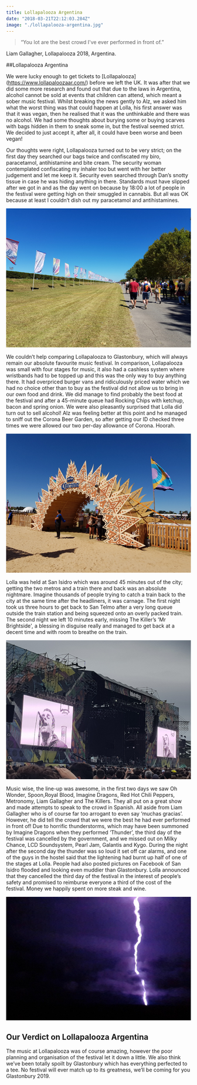 ```yaml
---
title: Lollapalooza Argentina
date: "2018-03-21T22:12:03.284Z"
image: "./lollapalooza-argentina.jpg"
---
```


>“You lot are the best crowd I've ever performed in front of.”

Liam Gallagher, Lollapalooza 2018, Argentina.

##Lollapalooza Argentina

We were lucky enough to get tickets to [Lollapalooza] (https://www.lollapaloozaar.com/) before we left the UK. It was after that we did some more research and found out that due to the laws in Argentina, alcohol cannot be sold at events that children can attend, which meant a sober music festival. Whilst breaking the news gently to Alz, we asked him what the worst thing was that could happen at Lolla, his first answer was that it was vegan, then he realised that it was the unthinkable and there was no alcohol. We had some thoughts about burying some or buying scarves with bags hidden in them to sneak some in, but the festival seemed strict. We decided to just accept it, after all, it could have been worse and been vegan!

Our thoughts were right, Lollapalooza turned out to be very strict; on the first day they searched our bags twice and confiscated my biro, paracetamol, antihistamine and bite cream. The security woman contemplated confiscating my inhaler too but went with her better judgement and let me keep it. Security even searched through Dan’s snotty tissue in case he was hiding anything in there. Standards must have slipped after we got in and as the day went on because by 18:00 a lot of people in the festival were getting high on their smuggled in cannabis. But all was OK because at least I couldn’t dish out my paracetamol and antihistamines.

![Lollapalooza Festival](./lollapalooza-festival.jpg "Lollapalooza Festival")

We couldn’t help comparing Lollapalooza to Glastonbury, which will always remain our absolute favourite music festival. In comparison, Lollapalooza was small with four stages for music, it also had a cashless system where wristbands had to be topped up and this was the only way to buy anything there. It had overpriced burger vans and ridiculously priced water which we had no choice other than to buy as the festival did not allow us to bring in our own food and drink. We did manage to find probably the best food at the festival and after a 45-minute queue had Rocking Chips with ketchup, bacon and spring onion. We were also pleasantly surprised that Lolla did turn out to sell alcohol! Alz was feeling better at this point and he managed to sniff out the Corona Beer Garden, so after getting our ID checked three times we were allowed our two per-day allowance of Corona. Hoorah.

![Corona Beer Garden](./corona-beer-garden.jpg "Corona Beer Garden")

Lolla was held at San Isidro which was around 45 minutes out of the city; getting the two metros and a train there and back was an absolute nightmare. Imagine thousands of people trying to catch a train back to the city at the same time after the headliners, it was carnage. The first night took us three hours to get back to San Telmo after a very long queue outside the train station and being squeezed onto an overly packed train. The second night we left 10 minutes early, missing The Killer’s 'Mr Brightside', a blessing in disguise really and managed to get back at a decent time and with room to breathe on the train.

![Liam Gallagher](./liam-gallagher.jpg "Liam Gallagher")

Music wise, the line-up was awesome, in the first two days we saw Oh Wonder, Spoon,Royal Blood, Imagine Dragons, Red Hot Chili Peppers, Metronomy, Liam Gallagher and The Killers. They all put on a great show and made attempts to speak to the crowd in Spanish. All aside from Liam Gallagher who is of course far too arrogant to even say ‘muchas gracias’. However, he did tell the crowd that we were the best he had ever performed in front of! Due to horrific thunderstorms, which may have been summoned by Imagine Dragons when they performed ‘Thunder’, the third day of the festival was cancelled by the government, and we missed out on Milky Chance, LCD Soundsystem, Pearl Jam, Galantis and Kygo. During the night after the second day the thunder was so loud it set off car alarms, and one of the guys in the hostel said that the lightening had burnt up half of one of the stages at Lolla. People had also posted pictures on Facebook of San Isidro flooded and looking even muddier than Glastonbury. Lolla announced that they cancelled the third day of the festival in the interest of people’s safety and promised to reimburse everyone a third of the cost of the festival. Money we happily spent on more steak and wine.

![Lightening](./lightening.jpg "Lightening")

## Our Verdict on Lollapalooza Argentina
The music at Lollapalooza was of course amazing, however the poor planning and organisation of the festival let it down a little. We also think we’ve been totally spoilt by Glastonbury which has everything perfected to a tee. No festival will ever match up to its greatness, we’ll be coming for you Glastonbury 2019.